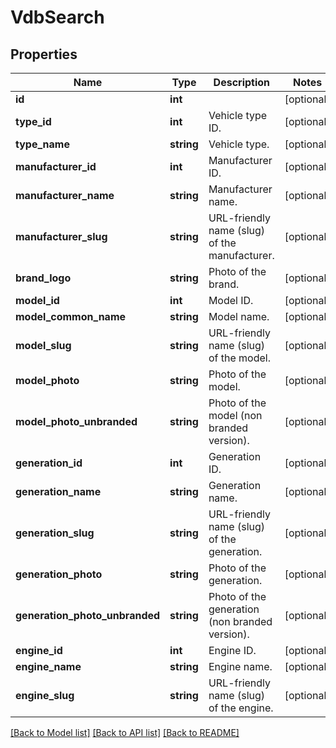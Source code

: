 # VdbSearch

## Properties
Name | Type | Description | Notes
------------ | ------------- | ------------- | -------------
**id** | **int** |  | [optional] 
**type_id** | **int** | Vehicle type ID. | [optional] 
**type_name** | **string** | Vehicle type. | [optional] 
**manufacturer_id** | **int** | Manufacturer ID. | [optional] 
**manufacturer_name** | **string** | Manufacturer name. | [optional] 
**manufacturer_slug** | **string** | URL-friendly name (slug) of the manufacturer. | [optional] 
**brand_logo** | **string** | Photo of the brand. | [optional] 
**model_id** | **int** | Model ID. | [optional] 
**model_common_name** | **string** | Model name. | [optional] 
**model_slug** | **string** | URL-friendly name (slug) of the model. | [optional] 
**model_photo** | **string** | Photo of the model. | [optional] 
**model_photo_unbranded** | **string** | Photo of the model (non branded version). | [optional] 
**generation_id** | **int** | Generation ID. | [optional] 
**generation_name** | **string** | Generation name. | [optional] 
**generation_slug** | **string** | URL-friendly name (slug) of the generation. | [optional] 
**generation_photo** | **string** | Photo of the generation. | [optional] 
**generation_photo_unbranded** | **string** | Photo of the generation (non branded version). | [optional] 
**engine_id** | **int** | Engine ID. | [optional] 
**engine_name** | **string** | Engine name. | [optional] 
**engine_slug** | **string** | URL-friendly name (slug) of the engine. | [optional] 

[[Back to Model list]](../../README.md#documentation-for-models) [[Back to API list]](../../README.md#documentation-for-api-endpoints) [[Back to README]](../../README.md)

